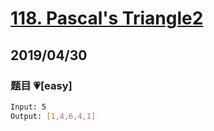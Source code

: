# [118. Pascal's Triangle2](https://leetcode.com/problems/pascals-triangle-ii/)

## 2019/04/30

### 题目 💗[easy]

```bash
Input: 5
Output: [1,4,6,4,1]
```